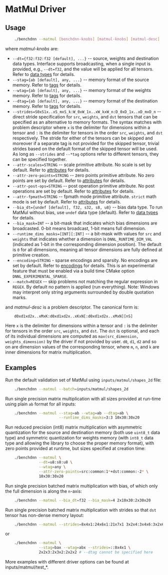 # MatMul Driver

## Usage
``` sh
    ./benchdnn --matmul [benchdnn-knobs] [matmul-knobs] [matmul-desc] ...
```

where *matmul-knobs* are:

 - `--dt={f32:f32:f32 [default], ...}` -- source, weights and destination data
            types. Interface supports broadcasting, when a single input is
            provided, e.g., `--dt=f32`, and the value will be applied for all
            tensors. Refer to [data types](knobs_dt.md) for details.
 - `--stag={ab [default], any, ...}` -- memory format of the source memory.
            Refer to [tags](knobs_tag.md) for details.
 - `--wtag={ab [default], any, ...}` -- memory format of the weights memory.
            Refer to [tags](knobs_tag.md) for details.
 - `--dtag={ab [default], any, ...}` -- memory format of the destination memory.
            Refer to [tags](knobs_tag.md) for details.
 - `--strides=S0xS1x..xS_mxS_k:W_0xW_1x..xW_kxW_n:D_0xD_1x..xD_mxD_n` -- direct
            stride specification for `src`, `weights`, and `dst` tensors that
            can be specified as an alternative to memory formats. The syntax
            matches with problem descriptor where `x` is the delimiter for
            dimensions within a tensor and `:` is the delimiter for tensors in
            the order `src`, `weights`, and `dst` respectively. The stride for
            either of the tensors can be skipped and moreover if a separate tag
            is not provided for the skipped tensor, trivial strides based on the
            default format of the skipped tensor will be used. As long as
            `--strides` and `--*tag` options refer to different tensors, they
            can be specified together.
 - `--attr-scales=STRING` -- scale primitive attribute. No scale is
            set by default. Refer to [attributes](knobs_attr.md) for details.
 - `--attr-zero-points=STRING` -- zero points primitive attribute. No zero
            points are set by default. Refer to [attributes](knobs_attr.md)
            for details.
 - `--attr-post-ops=STRING` -- post operation primitive attribute. No post
            operations are set by default. Refer to [attributes](knobs_attr.md)
            for details.
 - `--attr-fpmath=STRING` -- fpmath mode primitive attribute. `strict` math mode
            is set by default. Refer to [attributes](knobs_attr.md) for details.
 - `--bia_dt={undef [default], f32, s32, s8, u8}` -- bias data type.
            To run MatMul without bias, use `undef` data type (default).
            Refer to [data types](knobs_dt.md) for details.
 - `--bia_mask=INT` -- a bit-mask that indicates which bias dimensions are
            broadcasted. 0-bit means broadcast, 1-bit means full dimension.
 - `--runtime_dims_masks=[INT][:INT]` -- a bit-mask with values for `src` and
            `weights` that indicates whether a dimension is
            `DNNL_RUNTIME_DIM_VAL` (indicated as 1-bit in the corresponding
            dimension position). The default is `0` for all dimensions, meaning
            all tensor dimensions are fully defined at primitive creation.
- `--encoding=STRING` - sparse encodings and sparsity. No encodings are set by
            default. Refer to [encodings](knobs_encoding.md) for details. This
            is an experimental feature that must be enabled via a build time
            CMake option `DNNL_EXPERIMENTAL_SPARSE`.
 - `--match=REGEX` -- skip problems not matching the regular expression in
            `REGEX`. By default no pattern is applied (run everything).
            Note: Windows may interpret only string arguments surrounded by
            double quotation marks.

and *matmul-desc* is a problem descriptor. The canonical form is:
```
    d0xd1xd2x..xMxK:d0xd1xd2x..xKxN[:d0xd1xd2x..xMxN][nS]
```
Here `x` is the delimiter for dimensions within a tensor and `:` is the
delimiter for tensors in the order `src`, `weights`, and `dst`. The `dst` is
optional, and each of its individual dimensions are computed as
`max(src_dimension, weights_dimension)` by the driver if not provided by user.
`d0`, `d1`, `d2` and so on are dimension values of the corresponding tensor,
where `m`, `n`, and `k` are inner dimensions for matrix multiplication.

## Examples

Run the default validation set of MatMul using `inputs/matmul/shapes_2d`
file:
``` sh
    ./benchdnn --matmul --batch=inputs/matmul/shapes_2d
```

Run single precision matrix multiplication with all sizes provided at run-time
using plain `ab` format for all inputs:
``` sh
    ./benchdnn --matmul --stag=ab --wtag=ab --dtag=ab \
                        --runtime_dims_masks=3:3 10x30:30x20
```

Run reduced precision (int8) matrix multiplication with asymmetric quantization
for the source and destination memory (both use `uint8_t` data type) and
symmetric quantization for weights memory (with `int8_t` data type and allowing
the library to choose the proper memory format), with zero points provided at
runtime, but sizes specified at creation time:
``` sh
    ./benchdnn --matmul \
               --dt=u8:s8:u8 \
               --wtag=any \
               --attr-zero-points=src:common:1*+dst:common:-2* \
               10x30:30x20
```

Run single precision batched matrix multiplication with bias, of which only the
full dimension is along the `n`-axis:
``` sh
    ./benchdnn --matmul --bia_dt=f32 --bia_mask=4 2x10x30:2x30x20
```

Run single precision batched matrix multiplication with strides so that `dst` tensor
has non-dense memory layout:
``` sh
    ./benchdnn --matmul --strides=8x4x1:24x6x1:21x7x1 3x2x4:3x4x6:3x2x6
```

or
``` sh
    ./benchdnn --matmul \
               --stag=bax --wtag=abx --strides=::8x4x1 \
               2x2x3:2x3x2:2x2x2 # --dtag cannot be specified here
```

More examples with different driver options can be found at
inputs/matmul/test_\*.
